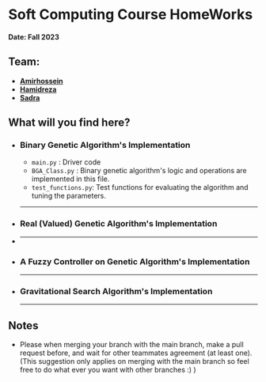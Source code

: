 # Soft Computing Course HomeWorks
#### Date: Fall 2023


## Team: 
- [**Amirhossein**](https://github.com/AmirAAZ818)
- [**Hamidreza**](https://github.com/hamidbz)
- [**Sadra**](https://github.com/Sadrakch)

## What will you find here?
- ### Binary Genetic Algorithm's Implementation
    - `main.py` : Driver code
    - `BGA_Class.py` : Binary genetic algorithm's logic and operations are implemented in this file.
    - `test_functions.py`: Test functions for evaluating the algorithm and tuning the parameters.
  <hr>
- ### Real (Valued) Genetic Algorithm's Implementation
- 
  <hr>
- ### A Fuzzy Controller on Genetic Algorithm's Implementation
  <hr>
- ### Gravitational Search Algorithm's Implementation
  <hr>







## Notes
<ul>
  <li>Please when merging your branch with the main branch, make a pull request before, and wait for other teammates agreement (at least one). (This suggestion only applies on merging with the main branch so feel free to do what ever you want with other branches :) )</li>
</ul>